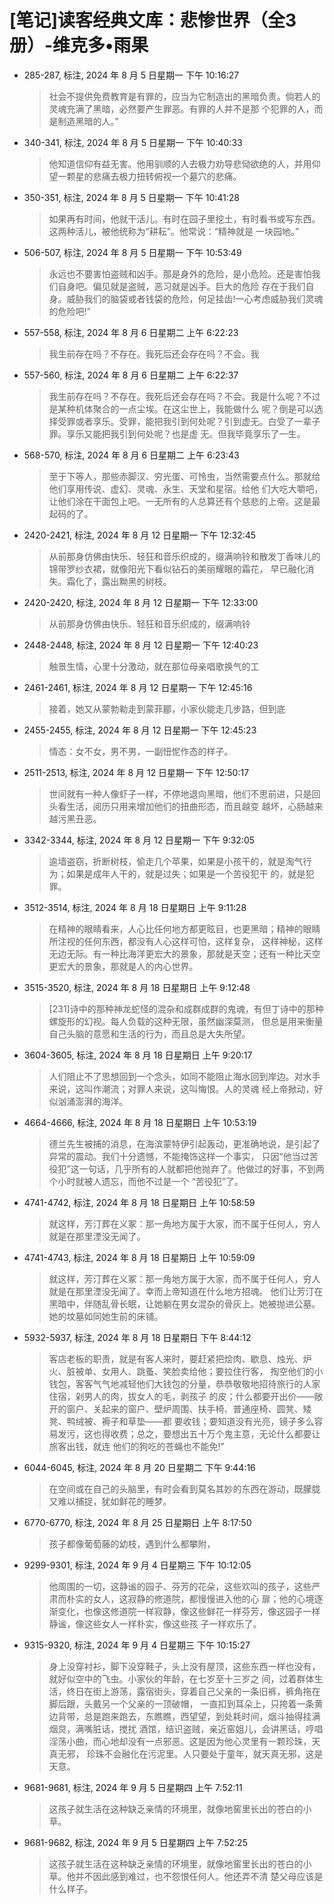 # [笔记]读客经典文库：悲惨世界（全3册）-维克多•雨果


-   285-287, 标注, 2024 年 8 月 5 日星期一 下午 10:16:27

    > 社会不提供免费教育是有罪的，应当为它制造出的黑暗负责。倘若人的灵魂充满了黑暗，必然要产生罪恶。有罪的人并不是那
    > 个犯罪的人，而是制造黑暗的人。”

-   340-341, 标注, 2024 年 8 月 5 日星期一 下午 10:40:33

    > 他知道信仰有益无害。他用驯顺的人去极力劝导悲恸欲绝的人，并用仰望一颗星的悲痛去极力扭转俯视一个墓穴的悲痛。

-   350-351, 标注, 2024 年 8 月 5 日星期一 下午 10:41:28

    > 如果再有时间，他就干活儿。有时在园子里挖土，有时看书或写东西。这两种活儿，被他统称为“耕耘”。他常说：“精神就是
    > 一块园地。”

-   506-507, 标注, 2024 年 8 月 5 日星期一 下午 10:53:49

    > 永远也不要害怕盗贼和凶手。那是身外的危险，是小危险。还是害怕我们自身吧。偏见就是盗贼，恶习就是凶手。巨大的危险
    > 存在于我们自身。威胁我们的脑袋或者钱袋的危险，何足挂齿!一心考虑威胁我们灵魂的危险吧!”

-   557-558, 标注, 2024 年 8 月 6 日星期二 上午 6:22:23

    > 我生前存在吗？不存在。我死后还会存在吗？不会。我

-   557-560, 标注, 2024 年 8 月 6 日星期二 上午 6:22:37

    > 我生前存在吗？不存在。我死后还会存在吗？不会。我是什么呢？不过是某种机体聚合的一点尘埃。在这尘世上，我能做什么
    > 呢？倒是可以选择受罪或者享乐。受罪，能把我引到何处呢？引到虚无。白受了一辈子罪。享乐又能把我引到何处呢？也是虚
    > 无。但我毕竟享乐了一生。

-   568-570, 标注, 2024 年 8 月 6 日星期二 上午 6:23:43

    > 至于下等人，那些赤脚汉、穷光蛋、可怜虫，当然需要点什么。那就给他们享用传说、虚幻、灵魂、永生、天堂和星宿。给他
    > 们大吃大嚼吧，让他们涂在干面包上吧。一无所有的人总算还有个慈悲的上帝。这是最起码的了。

-   2420-2421, 标注, 2024 年 8 月 12 日星期一 下午 12:32:45

    > 从前那身仿佛由快乐、轻狂和音乐织成的，缀满响铃和散发丁香味儿的锦带罗纱衣裙，就像阳光下看似钻石的美丽耀眼的霜花，
    > 早已融化消失。霜化了，露出黝黑的树枝。

-   2420-2420, 标注, 2024 年 8 月 12 日星期一 下午 12:33:00

    > 从前那身仿佛由快乐、轻狂和音乐织成的，缀满响铃

-   2448-2448, 标注, 2024 年 8 月 12 日星期一 下午 12:40:23

    > 触景生情，心里十分激动，就在那位母亲唱歌换气的工

-   2461-2461, 标注, 2024 年 8 月 12 日星期一 下午 12:45:16

    > 接着，她又从蒙勃勒走到蒙菲郿，小家伙能走几步路，但到底

-   2455-2455, 标注, 2024 年 8 月 12 日星期一 下午 12:45:23

    > 情态：女不女，男不男，一副忸怩作态的样子。

-   2511-2513, 标注, 2024 年 8 月 12 日星期一 下午 12:50:17

    > 世间就有一种人像虾子一样，不停地退向黑暗，他们不思前进，只是回头看生活，阅历只用来增加他们的扭曲形态，而且越变
    > 越坏，心肠越来越污黑丑恶。

-   3342-3344, 标注, 2024 年 8 月 12 日星期一 下午 9:32:05

    > 逾墙盗窃，折断树枝，偷走几个苹果，如果是小孩干的，就是淘气行为；如果是成年人干的，就是过失；如果是一个苦役犯干
    > 的，就是犯罪。

-   3512-3514, 标注, 2024 年 8 月 18 日星期日 上午 9:11:28

    > 在精神的眼睛看来，人心比任何地方都更眩目，也更黑暗；精神的眼睛所注视的任何东西，都没有人心这样可怕，这样复杂，
    > 这样神秘，这样无边无际。有一种比海洋更宏大的景象，那就是天空；还有一种比天空更宏大的景象，那就是人的内心世界。

-   3515-3520, 标注, 2024 年 8 月 18 日星期日 上午 9:12:48

    > [231]诗中的那种神龙蛇怪的混杂和成群成群的鬼魂，有但丁诗中的那种螺旋形的幻视。每人负载的这种无限，虽然幽深莫测，
    > 但总是用来衡量自己头脑的意愿和生活的行为，而且总是大失所望。

-   3604-3605, 标注, 2024 年 8 月 18 日星期日 上午 9:20:17

    > 人们阻止不了思想回到一个念头，如同不能阻止海水回到岸边。对水手来说，这叫作潮流；对罪人来说，这叫悔恨。人的灵魂
    > 经上帝掀动，好似汹涌澎湃的海洋。

-   4664-4666, 标注, 2024 年 8 月 18 日星期日 上午 10:53:19

    > 德兰先生被捕的消息，在海滨蒙特伊引起轰动，更准确地说，是引起了异常的震动。我们十分遗憾，不能掩饰这样一个事实，
    > 只因“他当过苦役犯”这一句话，几乎所有的人就都把他抛弃了。他做过的好事，不到两个小时就被人遗忘，而他不过是一个
    > “苦役犯”了。

-   4741-4742, 标注, 2024 年 8 月 18 日星期日 上午 10:58:59

    > 就这样，芳汀葬在义冢：那一角地方属于大家，而不属于任何人，穷人就是在那里湮没无闻了。

-   4741-4743, 标注, 2024 年 8 月 18 日星期日 上午 10:59:09

    > 就这样，芳汀葬在义冢：那一角地方属于大家，而不属于任何人，穷人就是在那里湮没无闻了。幸而上帝知道在什么地方招魂。
    > 他们让芳汀在黑暗中，伴随乱骨长眠，让她躺在男女混杂的骨灰上。她被抛进公墓。她的坟墓如同她生前的床铺。

-   5932-5937, 标注, 2024 年 8 月 18 日星期日 下午 8:44:12

    > 客店老板的职责，就是有客人来时，要赶紧把烩肉、歇息、烛光、炉火、脏被单、女用人、跳蚤、笑脸卖给他；要拉住行客，
    > 掏空他们的小钱包，客客气气地减轻他们大钱包的分量，恭恭敬敬地招待旅行的人家住宿，剁男人的肉，拔女人的毛，剥孩子
    > 的皮；什么都要开出价——敞开的窗户、关起来的窗户、壁炉周围、扶手椅、普通座椅、圆凳、矮凳、鸭绒被、褥子和草垫——都
    > 要收钱；要知道没有光亮，镜子多么容易发污，这也得收费；总之，要想出五十万个鬼主意，无论什么都要让旅客出钱，就连
    > 他们的狗吃的苍蝇也不能免!”

-   6044-6045, 标注, 2024 年 8 月 20 日星期二 下午 9:44:16

    > 在空间或在自己的头脑里，有时会看到莫名其妙的东西在游动，既朦胧又难以捕捉，犹如鲜花的睡梦。

-   6770-6770, 标注, 2024 年 8 月 25 日星期日 上午 8:17:50

    > 孩子都像葡萄藤的幼枝，遇到什么都攀附，

-   9299-9301, 标注, 2024 年 9 月 4 日星期三 下午 10:12:05

    > 他周围的一切，这静谧的园子、芬芳的花朵，这些欢叫的孩子，这些严肃而朴实的女人，这寂静的修道院，都慢慢进入他的心
    > 扉；他的心境逐渐变化，也像这修道院一样寂静，像这些鲜花一样芬芳，像这园子一样静谧，像这些女人一样朴实，像这些孩
    > 子一样欢乐了。

-   9315-9320, 标注, 2024 年 9 月 4 日星期三 下午 10:15:27

    > 身上没穿衬衫，脚下没穿鞋子，头上没有屋顶，这些东西一样也没有，就好似空中的飞虫。小家伙的年龄，在七岁至十三岁之
    > 间，过着群体生活，终日在街上游荡，露宿街头，穿着自己父亲的一条旧裤，裤角拖在脚后跟，头戴另一个父亲的一顶破帽，
    > 一直扣到耳朵上，只挎着一条黄边背带，总是跑来跑去，东瞧瞧，西望望，到处耗时间，烟斗抽得挂满烟炱，满嘴脏话，搅扰
    > 酒馆，结识盗贼，亲近窑姐儿，会讲黑话，哼唱淫荡小曲，而心地却没有一点邪恶。这是因为他心灵里有一颗珍珠，天真无邪，
    > 珍珠不会融化在污泥里。人只要处于童年，就天真无邪，这是天意。

-   9681-9681, 标注, 2024 年 9 月 5 日星期四 上午 7:52:11

    > 这孩子就生活在这种缺乏亲情的环境里，就像地窖里长出的苍白的小草。

-   9681-9682, 标注, 2024 年 9 月 5 日星期四 上午 7:52:25

    > 这孩子就生活在这种缺乏亲情的环境里，就像地窖里长出的苍白的小草。他并不因此感到难过，也不怨恨任何人。他还弄不清
    > 楚父母应该是什么样子。

